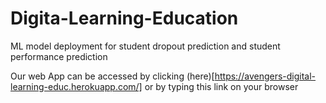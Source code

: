 # Digita-Learning-Education
ML model deployment for  student dropout prediction and student performance prediction

Our web App can be accessed by clicking (here)[https://avengers-digital-learning-educ.herokuapp.com/]  or by typing this link on your browser

